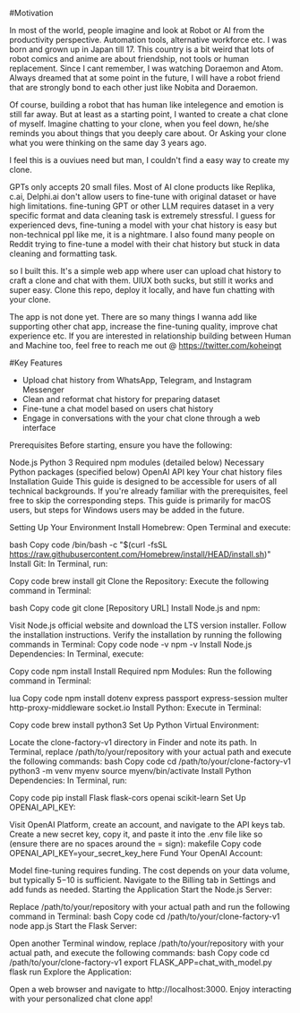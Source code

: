 
#Motivation

In most of the world, people imagine and look at Robot or AI from the productivity perspective.
Automation tools, alternative workforce etc.
I was born and grown up in Japan till 17.
This country is a bit weird that lots of robot comics and anime are about friendship, not tools or human replacement.
Since I cant remember, I was watching Doraemon and Atom.
Always dreamed that at some point in the future, I will have a robot friend that are strongly bond to each other just like Nobita and Doraemon.

Of course, building a robot that has human like intelegence and emotion is still far away.
But at least as a starting point, I wanted to create a chat clone of myself.
Imagine chatting to your clone, when you feel down, he/she reminds you about things that you deeply care about.
Or Asking your clone what you were thinking on the same day 3 years ago.

I feel this is a ouviues need but man, I couldn't find a easy way to create my clone.

GPTs only accepts 20 small files.
Most of AI clone products like Replika, c.ai, Delphi.ai don't allow users to fine-tune with original dataset or have high limitations.
fine-tuning GPT or other LLM requires dataset in a very specific format and data cleaning task is extremely stressful.
I guess for experienced devs, fine-tuning a model with your chat history is easy but non-technical ppl like me, it is a nightmare.
I also found many people on Reddit trying to fine-tune a model with their chat history but stuck in data cleaning and formatting task.

so I built this.
It's a simple web app where user can upload chat history to craft a clone and chat with them.
UIUX both sucks, but still it works and super easy.
Clone this repo, deploy it locally, and have fun chatting with your clone.

The app is not done yet.
There are so many things I wanna add like supporting other chat app, increase the fine-tuning quality, improve chat experience etc.
If you are interested in relationship building between Human and Machine too, feel free to reach me out @ https://twitter.com/koheingt

#Key Features
- Upload chat history from WhatsApp, Telegram, and Instagram Messenger
- Clean and reformat chat history for preparing dataset
- Fine-tune a chat model based on users chat history
- Engage in conversations with the your chat clone through a web interface

Prerequisites
Before starting, ensure you have the following:

Node.js
Python 3
Required npm modules (detailed below)
Necessary Python packages (specified below)
OpenAI API key
Your chat history files
Installation Guide
This guide is designed to be accessible for users of all technical backgrounds. If you're already familiar with the prerequisites, feel free to skip the corresponding steps. This guide is primarily for macOS users, but steps for Windows users may be added in the future.

Setting Up Your Environment
Install Homebrew:
Open Terminal and execute:

bash
Copy code
/bin/bash -c "$(curl -fsSL https://raw.githubusercontent.com/Homebrew/install/HEAD/install.sh)"
Install Git:
In Terminal, run:

Copy code
brew install git
Clone the Repository:
Execute the following command in Terminal:

bash
Copy code
git clone [Repository URL]
Install Node.js and npm:

Visit Node.js official website and download the LTS version installer.
Follow the installation instructions.
Verify the installation by running the following commands in Terminal:
Copy code
node -v
npm -v
Install Node.js Dependencies:
In Terminal, execute:

Copy code
npm install
Install Required npm Modules:
Run the following command in Terminal:

lua
Copy code
npm install dotenv express passport express-session multer http-proxy-middleware socket.io
Install Python:
Execute in Terminal:

Copy code
brew install python3
Set Up Python Virtual Environment:

Locate the clone-factory-v1 directory in Finder and note its path.
In Terminal, replace /path/to/your/repository with your actual path and execute the following commands:
bash
Copy code
cd /path/to/your/clone-factory-v1
python3 -m venv myenv
source myenv/bin/activate
Install Python Dependencies:
In Terminal, run:

Copy code
pip install Flask flask-cors openai scikit-learn
Set Up OPENAI_API_KEY:

Visit OpenAI Platform, create an account, and navigate to the API keys tab.
Create a new secret key, copy it, and paste it into the .env file like so (ensure there are no spaces around the = sign):
makefile
Copy code
OPENAI_API_KEY=your_secret_key_here
Fund Your OpenAI Account:

Model fine-tuning requires funding. The cost depends on your data volume, but typically $5-$10 is sufficient.
Navigate to the Billing tab in Settings and add funds as needed.
Starting the Application
Start the Node.js Server:

Replace /path/to/your/repository with your actual path and run the following command in Terminal:
bash
Copy code
cd /path/to/your/clone-factory-v1
node app.js
Start the Flask Server:

Open another Terminal window, replace /path/to/your/repository with your actual path, and execute the following commands:
bash
Copy code
cd /path/to/your/clone-factory-v1
export FLASK_APP=chat_with_model.py
flask run
Explore the Application:

Open a web browser and navigate to http://localhost:3000.
Enjoy interacting with your personalized chat clone app!
